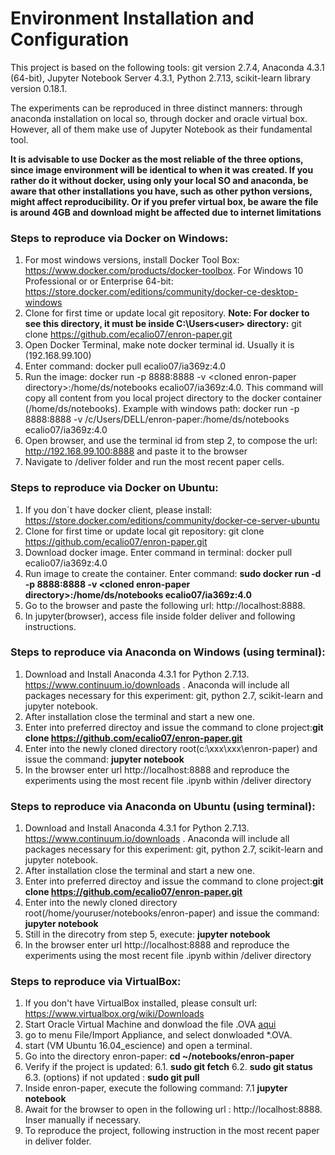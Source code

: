 # Environment Installation and Configuration

This project is based on the following tools: git version 2.7.4, Anaconda 4.3.1 (64-bit), Jupyter Notebook Server 4.3.1, Python 2.7.13, scikit-learn library version 0.18.1. 

The experiments can be reproduced in three distinct manners: through anaconda installation on local so, through docker and oracle virtual box. However, all of them make use of Jupyter Notebook as their fundamental tool.

**It is advisable to use Docker as the most reliable of the three options, since image environment will be identical to when it was created. If you rather do it without docker, using only  your local SO and anaconda, be aware that other installations you have, such as other python versions, might affect reproducibility. Or if you prefer virtual box, be aware the file is around 4GB and download might  be affected due to internet limitations**

### Steps to reproduce via Docker on Windows:
1. For most windows versions, install Docker Tool Box: https://www.docker.com/products/docker-toolbox. For Windows 10 Professional or or Enterprise 64-bit: https://store.docker.com/editions/community/docker-ce-desktop-windows
2. Clone for first time or update local git repository. **Note: For docker to see this directory, it must be inside C:\Users\<user> directory:** git clone https://github.com/ecalio07/enron-paper.git
3. Open Docker Terminal, make note docker terminal id. Usually it is (192.168.99.100)
4. Enter command: docker pull ecalio07/ia369z:4.0
5. Run the image: docker run -p 8888:8888 -v \<cloned enron-paper directory>\:/home/ds/notebooks ecalio07/ia369z:4.0. This command will copy all content from you local project directory to the docker container (/home/ds/notebooks). Example with windows path: 
docker run -p 8888:8888 -v /c/Users/DELL/enron-paper:/home/ds/notebooks ecalio07/ia369z:4.0 
6. Open browser, and use the terminal id from step 2, to compose the url: http://192.168.99.100:8888 and paste it to the browser
7. Navigate to /deliver folder and run the most recent paper cells.

### Steps to reproduce via Docker on Ubuntu:
1. If you don´t have docker client, please install:
https://store.docker.com/editions/community/docker-ce-server-ubuntu
2. Clone for first time or update local git repository: git clone https://github.com/ecalio07/enron-paper.git
3. Download docker image. Enter command in terminal: docker pull ecalio07/ia369z:4.0
4. Run image to create the container. Enter command: **sudo docker run -d -p 8888:8888 -v \<cloned enron-paper directory>\:/home/ds/notebooks ecalio07/ia369z:4.0**
5. Go to the browser and paste the following url: http://localhost:8888.
6. In jupyter(browser), access file inside folder deliver and following instructions.

### Steps to reproduce via Anaconda on Windows (using terminal):
1. Download and Install Anaconda 4.3.1 for Python 2.7.13. https://www.continuum.io/downloads . Anaconda will include all packages necessary for this experiment: git, python 2.7, scikit-learn and jupyter notebook.
2. After installation close the terminal and start a new one.
3. Enter into preferred directoy and issue the command to clone project:**git clone https://github.com/ecalio07/enron-paper.git**
4. Enter into the newly cloned directory root(c:\xxx\xxx\enron-paper) and issue the command: **jupyter notebook**
5. In the browser enter url http://localhost:8888 and reproduce the experiments using the most recent file .ipynb within /deliver directory

### Steps to reproduce via Anaconda on Ubuntu (using terminal):
1. Download and Install Anaconda 4.3.1 for Python 2.7.13. https://www.continuum.io/downloads . Anaconda will include all packages necessary for this experiment: git, python 2.7, scikit-learn and jupyter notebook.
2. After installation close the terminal and start a new one.
3. Enter into preferred directoy and issue the command to clone project:**git clone https://github.com/ecalio07/enron-paper.git** 
4. Enter into the newly cloned directory root(/home/youruser/notebooks/enron-paper) and issue the command: **jupyter notebook** 
5. Still in the direcotry from step 5, execute: **jupyter notebook**
6. In the browser enter url http://localhost:8888 and reproduce the experiments using the most recent file .ipynb within /deliver directory
 
### Steps to reproduce via VirtualBox:
1. If you don't have VirtualBox installed, please consult url:
https://www.virtualbox.org/wiki/Downloads
2. Start Oracle Virtual Machine and donwload the file .OVA [aqui](https://drive.google.com/file/d/0B4KJCoCOJkpGOEYwYWhPb18ySmM/view?usp=sharing)
3. go to menu File/Import Appliance, and select donwloaded *.OVA.
4. start  (VM Ubuntu 16.04_escience) and open a terminal.
5. Go into the directory enron-paper: **cd ~/notebooks/enron-paper**
6. Verify if the project is updated:
6.1. **sudo git fetch**
6.2. **sudo git status**
6.3. (options) if not updated : **sudo git pull**
7. Inside enron-paper, execute the following command:
7.1 **jupyter notebook**
8. Await for the browser to open in the following url : http://localhost:8888. Inser manually if necessary.
9. To reproduce the project, following instruction in the most recent paper in deliver folder.
